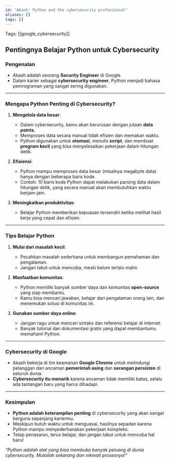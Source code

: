 ```yaml
---
id: "Akash: Python and the cybersecurity professional"
aliases: []
tags: []
---
```


Tags: [[google_cybersecurity]]

## Pentingnya Belajar Python untuk Cybersecurity

### Pengenalan

- Akash adalah seorang **Security Engineer** di Google.
- Dalam karier sebagai **cybersecurity engineer**, Python menjadi bahasa pemrograman yang sangat sering digunakan.

---

### Mengapa Python Penting di Cybersecurity?

1. **Mengelola data besar**:

   - Dalam cybersecurity, kamu akan berurusan dengan jutaan **data points**.
   - Memproses data secara manual tidak efisien dan memakan waktu.
   - Python digunakan untuk **otomasi**, menulis **script**, dan membuat **program kecil** yang bisa menyelesaikan pekerjaan dalam hitungan detik.

2. **Efisiensi**:

   - Python mampu memproses data besar (misalnya megabyte data) hanya dengan beberapa baris kode.
   - Contoh: 10 baris kode Python dapat melakukan parsing data dalam hitungan detik, yang secara manual akan membutuhkan waktu berjam-jam.

3. **Meningkatkan produktivitas**:
   - Belajar Python memberikan kepuasan tersendiri ketika melihat hasil kerja yang cepat dan efisien.

---

### Tips Belajar Python

1. **Mulai dari masalah kecil**:

   - Pecahkan masalah sederhana untuk membangun pemahaman dan pengalaman.
   - Jangan takut untuk mencoba, meski belum terlalu mahir.

2. **Manfaatkan komunitas**:

   - Python memiliki banyak sumber daya dan komunitas **open-source** yang siap membantu.
   - Kamu bisa mencari jawaban, belajar dari pengalaman orang lain, dan menemukan solusi di komunitas ini.

3. **Gunakan sumber daya online**:
   - Jangan ragu untuk mencari sintaks dan referensi belajar di internet.
   - Banyak tutorial dan dokumentasi gratis yang dapat membantumu memahami Python.

---

### Cybersecurity di Google

- Akash bekerja di tim keamanan **Google Chrome** untuk melindungi pelanggan dari ancaman **pemerintah asing** dan **serangan persisten** di seluruh dunia.
- **Cybersecurity itu menarik** karena ancaman tidak memiliki batas, selalu ada tantangan baru yang harus dihadapi.

---

### Kesimpulan

- **Python adalah keterampilan penting** di cybersecurity yang akan sangat berguna sepanjang kariermu.
- Meskipun butuh waktu untuk menguasai, hasilnya sepadan karena Python mampu menyederhanakan pekerjaan kompleks.
- Tetap penasaran, terus belajar, dan jangan takut untuk mencoba hal baru!

_"Python adalah alat yang bisa membuka banyak peluang di dunia cybersecurity. Mulailah sekarang dan nikmati prosesnya!"_
